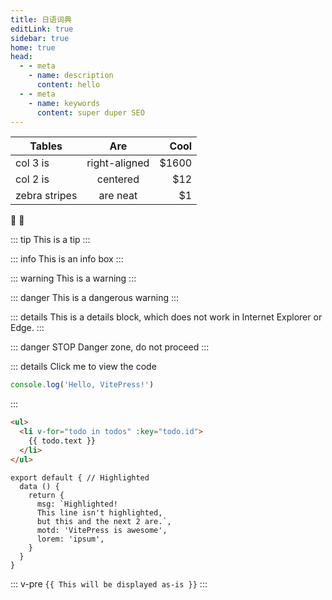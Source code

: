 ```yaml
---
title: 日语词典
editLink: true
sidebar: true
home: true
head:
  - - meta
    - name: description
      content: hello
  - - meta
    - name: keywords
      content: super duper SEO
---
```



| Tables        | Are           | Cool  |
| ------------- |:-------------:| -----:|
| col 3 is      | right-aligned | $1600 |
| col 2 is      | centered      |   $12 |
| zebra stripes | are neat      |    $1 |

:tada: :100:

::: tip
This is a tip
:::

::: info
This is an info box
:::

::: warning
This is a warning
:::

::: danger
This is a dangerous warning
:::

::: details
This is a details block, which does not work in Internet Explorer or Edge.
:::

::: danger STOP
Danger zone, do not proceed
:::

::: details Click me to view the code

```js
console.log('Hello, VitePress!')
```

:::

```html
<ul>
  <li v-for="todo in todos" :key="todo.id">
    {{ todo.text }}
  </li>
</ul>
```

```js{1,4,6-7}
export default { // Highlighted
  data () {
    return {
      msg: `Highlighted!
      This line isn't highlighted,
      but this and the next 2 are.`,
      motd: 'VitePress is awesome',
      lorem: 'ipsum',
    }
  }
}
```

::: v-pre
`{{ This will be displayed as-is }}`
:::